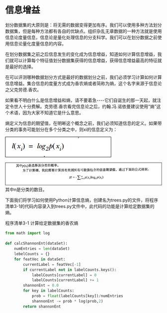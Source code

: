 # 信息增益

划分数据集的大原则是：将无需的数据变得更加有序。我们可以使用多种方法划分数据集，但是每种方法都有各自的优缺点。组织杂乱无章数据的一种方法就是使用信息论度量信息，信息论是量化处理信息的分支科学。我们可以在划分数据之前使用信息论量化度量信息的内容。

在划分数据集之前之后信息发生的变化成为信息增益，知道如何计算信息增益，我们就可以计算每个特征值划分数据集获得的信息增益，获得信息增益最高的特征就是最好的选择。

在可以评测哪种数据划分方式是最好的数据划分之前，我们必须学习计算如何计算信息增益。集合信息的度量方式成为香农熵或者简称为熵，这个名字来源于信息论之父克劳德.香农。

如果看不明白什么是信息增益和熵，请不要着急----它们自诞生的那一天起，就注定令世人十分费解。克劳德.香农看完信息论之后，约翰.冯.诺依曼建议使用“熵”这个术语，因为大家不知道它是什么意思。

熵定义为信息的期望值，在明晰这个概念之前，我们必须知道信息的定义。如果带分类的事务可能划分在多个分类之中，则xi的信息定义为：

![](/assets/信息增益.png)

![](/assets/信息增益2.png)其中n是分类的数目。

下面我们将学习如何使用Python计算信息熵，创建名为trees.py的文件，将程序清单3-1的代码内容录入到trees.py文件中，此代码的功能是计算给定数据集的熵。

程序清单3-1 计算给定数据集的香农熵

```py
from math import log

def calcShannonEnt(dataSet):
	numEntries = len(dataSet)
	lebelCounts = {}
	for featVec in dataSet:
		currentLabel = featVec[-1]
		if currentLabel not in labelCounts.keys():
			labelCounts[currentLabel] = 0
			labelCounts[currentLabel] += 1
		shannonEnt = 0.0
		for key in labelCounts:
			prob = float(labelCounts[key])/numEntries
			shannonEnt -= prob * log(prob,2)
		return shannonEnt
```



